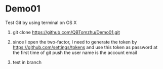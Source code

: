 # Demo01
Test Git by using terminal on OS X

1. git clone https://github.com/QBTomzhu/Demo01.git

2. since I open the two-factor, I need to generate the token by
https://github.com/settings/tokens
and use this token as password at the first time of git push
the user name is the account email

3. test in branch
